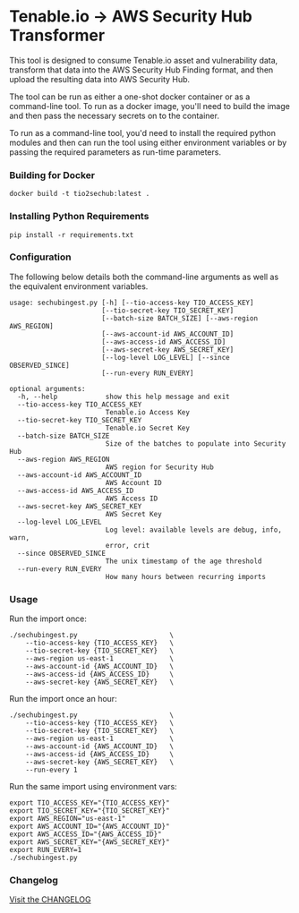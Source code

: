 # Tenable.io -> AWS Security Hub Transformer

This tool is designed to consume Tenable.io asset and vulnerability data,
transform that data into the AWS Security Hub Finding format, and then upload
the resulting data into AWS Security Hub.

The tool can be run as either a one-shot docker container or as a command-line
tool.  To run as a docker image, you'll need to build the image and then pass
the necessary secrets on to the container.

To run as a command-line tool, you'd need to install the required python modules
and then can run the tool using either environment variables or by passing the
required parameters as run-time parameters.

### Building for Docker

```shell
docker build -t tio2sechub:latest .
```

### Installing Python Requirements
```shell
pip install -r requirements.txt
```

### Configuration
The following below details both the command-line arguments as well as the 
equivalent environment variables.

```
usage: sechubingest.py [-h] [--tio-access-key TIO_ACCESS_KEY]
                       [--tio-secret-key TIO_SECRET_KEY]
                       [--batch-size BATCH_SIZE] [--aws-region AWS_REGION]
                       [--aws-account-id AWS_ACCOUNT_ID]
                       [--aws-access-id AWS_ACCESS_ID]
                       [--aws-secret-key AWS_SECRET_KEY]
                       [--log-level LOG_LEVEL] [--since OBSERVED_SINCE]
                       [--run-every RUN_EVERY]

optional arguments:
  -h, --help            show this help message and exit
  --tio-access-key TIO_ACCESS_KEY
                        Tenable.io Access Key
  --tio-secret-key TIO_SECRET_KEY
                        Tenable.io Secret Key
  --batch-size BATCH_SIZE
                        Size of the batches to populate into Security Hub
  --aws-region AWS_REGION
                        AWS region for Security Hub
  --aws-account-id AWS_ACCOUNT_ID
                        AWS Account ID
  --aws-access-id AWS_ACCESS_ID
                        AWS Access ID
  --aws-secret-key AWS_SECRET_KEY
                        AWS Secret Key
  --log-level LOG_LEVEL
                        Log level: available levels are debug, info, warn,
                        error, crit
  --since OBSERVED_SINCE
                        The unix timestamp of the age threshold
  --run-every RUN_EVERY
                        How many hours between recurring imports
```

### Usage

Run the import once:

```
./sechubingest.py                       \
    --tio-access-key {TIO_ACCESS_KEY}   \
    --tio-secret-key {TIO_SECRET_KEY}   \
    --aws-region us-east-1              \
    --aws-account-id {AWS_ACCOUNT_ID}   \
    --aws-access-id {AWS_ACCESS_ID}     \
    --aws-secret-key {AWS_SECRET_KEY}   \
```

Run the import once an hour:

```
./sechubingest.py                       \
    --tio-access-key {TIO_ACCESS_KEY}   \
    --tio-secret-key {TIO_SECRET_KEY}   \
    --aws-region us-east-1              \
    --aws-account-id {AWS_ACCOUNT_ID}   \
    --aws-access-id {AWS_ACCESS_ID}     \
    --aws-secret-key {AWS_SECRET_KEY}   \
    --run-every 1
```

Run the same import using environment vars:

```
export TIO_ACCESS_KEY="{TIO_ACCESS_KEY}"
export TIO_SECRET_KEY="{TIO_SECRET_KEY}"
export AWS_REGION="us-east-1"
export AWS_ACCOUNT_ID="{AWS_ACCOUNT_ID}"
export AWS_ACCESS_ID="{AWS_ACCESS_ID}"
export AWS_SECRET_KEY="{AWS_SECRET_KEY}"
export RUN_EVERY=1
./sechubingest.py
```

### Changelog
[Visit the CHANGELOG](https://github.com/tenable/Security-Hub/blob/master/CHANGELOG.md)